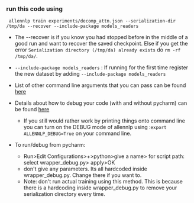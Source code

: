 ### run this code using

` allennlp train experiments/decomp_attn.json --serialization-dir /tmp/da --recover --include-package models_readers`

- The --recover is if you know you had stopped before in the middle of a good run and want to recover the saved 
checkpoint. Else if you get the error `Serialization directory (/tmp/da) already exists` do `rm -rf /tmp/da/`.  

- `--include-package models_readers` : If running for the first time register the new dataset by adding `--include-package models_readers`


- List of other command line arguments that you can pass can be found [here](https://github.com/allenai/allennlp/blob/master/allennlp/commands/train.py)
- Details about how to debug your code (with and without pycharm) can be found [here](https://github.com/allenai/allennlp/blob/master/tutorials/how_to/using_a_debugger.md)
    - If you still would rather work by printing things onto command line you can turn on the DEBUG mode of allennlp using :`export ALLENNLP_DEBUG=True` on your command line.

- To run/debug from pycharm:
    - Run>Edit Configurations>+>python>give a name> for script path: select wrapper_debug.py> apply>OK
    - don't give any parameters. Its all hardcoded inside wrapper_debug.py. Change there if you want to.
    - Note: don't run actual training using this method. This is because there is a hardcoding inside wrapper_debug.py to remove your serialization directory every time.